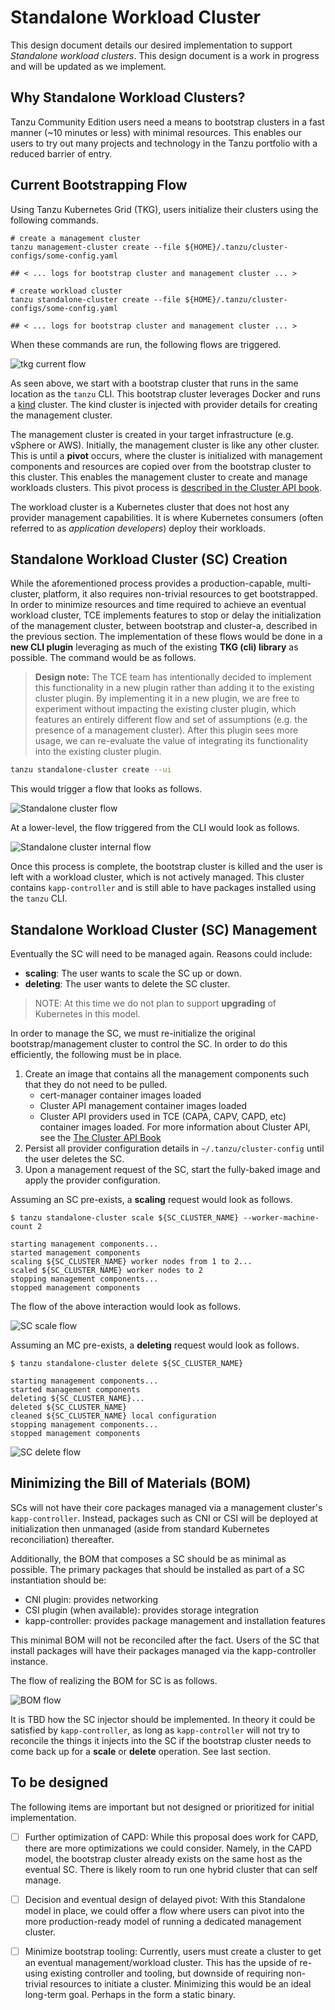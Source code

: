# Standalone Workload Cluster

This design document details our desired implementation to support *Standalone workload clusters*. This design document is
a work in progress and will be updated as we implement.

## Why Standalone Workload Clusters?

Tanzu Community Edition users need a means to bootstrap clusters in a fast manner (~10 minutes or less) with minimal
resources. This enables our users to try out many projects and technology in the Tanzu portfolio with a reduced barrier
of entry.

## Current Bootstrapping Flow

Using Tanzu Kubernetes Grid (TKG), users initialize their clusters using the following commands.

```shell
# create a management cluster
tanzu management-cluster create --file ${HOME}/.tanzu/cluster-configs/some-config.yaml

## < ... logs for bootstrap cluster and management cluster ... >

# create workload cluster
tanzu standalone-cluster create --file ${HOME}/.tanzu/cluster-configs/some-config.yaml

## < ... logs for bootstrap cluster and management cluster ... >
```

When these commands are run, the following flows are triggered.

![tkg current flow](/docs/img/ttwc-current-flow.png)

As seen above, we start with a bootstrap cluster that runs in the same location as the `tanzu` CLI. This bootstrap
cluster leverages Docker and runs a
[kind](https://kind.sigs.k8s.io/) cluster. The kind cluster is injected with provider details for creating the
management cluster.

The management cluster is created in your target infrastructure (e.g. vSphere or AWS). Initially, the management cluster
is like any other cluster. This is until a **pivot** occurs, where the cluster is initialized with management components
and resources are copied over from the bootstrap cluster to this cluster. This enables the management cluster to create
and manage workloads clusters. This pivot process
is [described in the Cluster API book](https://cluster-api.sigs.k8s.io/clusterctl/commands/move.html#bootstrap--pivot).

The workload cluster is a Kubernetes cluster that does not host any provider
management capabilities. It is where Kubernetes consumers (often referred to as _application developers_) deploy their
workloads.

## Standalone Workload Cluster (SC) Creation

While the aforementioned process provides a production-capable, multi-cluster, platform, it also requires non-trivial
resources to get bootstrapped. In order to minimize resources and time required to achieve an eventual workload cluster,
TCE implements features to stop or delay the initialization of the management cluster, between bootstrap and cluster-a,
described in the previous section. The implementation of these flows would be done in a **new CLI plugin** leveraging
as much of the existing **TKG (cli) library** as possible. The command would be as follows.

> **Design note:** The TCE team has intentionally
> decided to implement this functionality in a new plugin rather than adding it to the existing cluster plugin. By implementing it in a new plugin, we are free to experiment without
> impacting the existing cluster plugin, which features an entirely different flow and set of assumptions (e.g. the presence of a management cluster).
> After this plugin sees more usage, we can re-evaluate the value of integrating its functionality into the existing cluster plugin.

```sh
tanzu standalone-cluster create --ui
```

This would trigger a flow that looks as follows.

![Standalone cluster flow](/docs/img/ttwc-minimal-flow.png)

At a lower-level, the flow triggered from the CLI would look as follows.

![Standalone cluster internal flow](/docs/img/ttwc-minimal-internal-flow.png)

Once this process is complete, the bootstrap cluster is killed and the user is left with a workload cluster, which is
not actively managed. This cluster contains `kapp-controller` and is still able to have packages installed using
the `tanzu` CLI.

## Standalone Workload Cluster (SC) Management

Eventually the SC will need to be managed again. Reasons could include:

* **scaling**: The user wants to scale the SC up or down.
* **deleting**: The user wants to delete the SC cluster.

> NOTE: At this time we do not plan to support **upgrading** of Kubernetes in this model.

In order to manage the SC, we must re-initialize the original bootstrap/management cluster to control the SC. In order
to do this efficiently, the following must be in place.

1. Create an image that contains all the management components such that they do not need to be pulled.
    * cert-manager container images loaded
    * Cluster API management container images loaded
    * Cluster API providers used in TCE (CAPA, CAPV, CAPD, etc) container images loaded. For more information about Cluster API, see the [The Cluster API Book](https://cluster-api.sigs.k8s.io/)
1. Persist all provider configuration details in `~/.tanzu/cluster-config` until the user deletes the SC.
1. Upon a management request of the SC, start the fully-baked image and apply the provider configuration.

Assuming an SC pre-exists, a **scaling** request would look as follows.

```shell
$ tanzu standalone-cluster scale ${SC_CLUSTER_NAME} --worker-machine-count 2

starting management components...
started management components
scaling ${SC_CLUSTER_NAME} worker nodes from 1 to 2...
scaled ${SC_CLUSTER_NAME} worker nodes to 2
stopping management components...
stopped management components
```

The flow of the above interaction would look as follows.

![SC scale flow](/docs/img/ttwc-scale-flow.png)

Assuming an MC pre-exists, a **deleting** request would look as follows.

```shell
$ tanzu standalone-cluster delete ${SC_CLUSTER_NAME}

starting management components...
started management components
deleting ${SC_CLUSTER_NAME}...
deleted ${SC_CLUSTER_NAME}
cleaned ${SC_CLUSTER_NAME} local configuration
stopping management components...
stopped management components
```

![SC delete flow](/docs/img/ttwc-delete-flow.png)

## Minimizing the Bill of Materials (BOM)

SCs will not have their core packages managed via a management cluster's `kapp-controller`. Instead, packages such as
CNI or CSI will be deployed at initialization then unmanaged (aside from standard Kubernetes reconciliation) thereafter.

Additionally, the BOM that composes a SC should be as minimal as possible. The primary packages that should be installed
as part of a SC instantiation should be:

* CNI plugin: provides networking
* CSI plugin (when available): provides storage integration
* kapp-controller: provides package management and installation features

This minimal BOM will not be reconciled after the fact. Users of the SC that install packages will have their
packages managed via the kapp-controller instance.

The flow of realizing the BOM for SC is as follows.

![BOM flow](/docs/img/ttwc-bom-flow.png)

It is TBD how the SC injector should be implemented. In theory it could be satisfied by `kapp-controller`, as long
as `kapp-controller` will not try to reconcile the things it injects into the SC if the bootstrap cluster needs to
come back up for a **scale** or **delete** operation. See last section.

## To be designed

The following items are important but not designed or prioritized for initial implementation.

* [ ] Further optimization of CAPD: While this proposal does work for CAPD, there are more optimizations we could consider.
  Namely, in the CAPD model, the bootstrap cluster already exists on the same host as the eventual SC. There is likely room to run one hybrid cluster that can self manage.

* [ ] Decision and eventual design of delayed pivot: With this Standalone model in place, we could offer a flow where users can pivot into the more production-ready model of running a dedicated management cluster.

* [ ] Minimize bootstrap tooling: Currently, users must create a cluster to get an eventual management/workload cluster. This has the upside of re-using existing controller and tooling, but downside of requiring non-trivial resources to initiate a cluster. Minimizing this would be an ideal long-term goal. Perhaps in the form a static binary.
